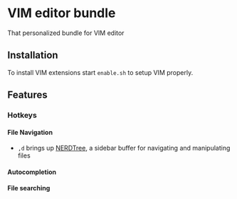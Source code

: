 # VIM editor bundle

That personalized bundle for VIM editor

## Installation

To install VIM extensions start `enable.sh` to setup VIM properly. 

## Features

### Hotkeys 

#### File Navigation
* `,d` brings up [NERDTree](https://github.com/scrooloose/nerdtree), a sidebar buffer for navigating and manipulating files

#### Autocompletion

#### File searching

